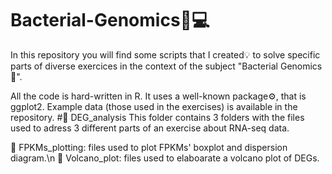 # Bacterial-Genomics🧬💻
In this repository you will find some scripts that I created💡 to solve specific parts of diverse exercices in the context of the subject "Bacterial Genomics🔬".

All the code is hard-written in R. It uses a well-known package⚙️, that is ggplot2. Example data (those used in the exercises) is available in the repository.
#📁 DEG_analysis
This folder contains 3 folders with the files used to adress 3 different parts of an exercise about RNA-seq data.

📁 FPKMs_plotting: files used to plot FPKMs' boxplot and dispersion diagram.\n
📁 Volcano_plot: files used to elaboarate a volcano plot of DEGs. 

